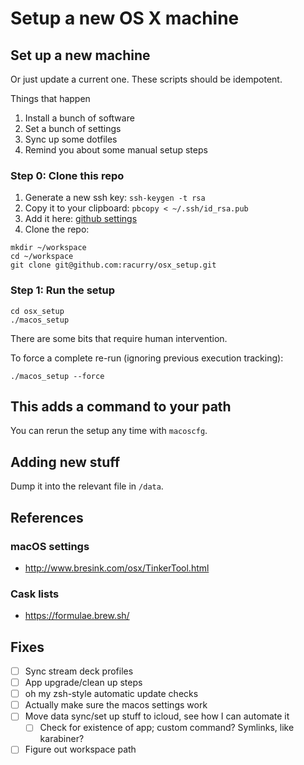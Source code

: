 # Setup a new OS X machine

## Set up a new machine

Or just update a current one.  These scripts should be idempotent.

Things that happen
1. Install a bunch of software
2. Set a bunch of settings
3. Sync up some dotfiles
4. Remind you about some manual setup steps

### Step 0: Clone this repo

1. Generate a new ssh key:
`ssh-keygen -t rsa`
2. Copy it to your clipboard:
`pbcopy < ~/.ssh/id_rsa.pub`
3. Add it here: [github settings](https://github.com/settings/keys)
4. Clone the repo:
```
mkdir ~/workspace
cd ~/workspace
git clone git@github.com:racurry/osx_setup.git
```

### Step 1: Run the setup

```
cd osx_setup
./macos_setup
```

There are some bits that require human intervention.

To force a complete re-run (ignoring previous execution tracking):

```
./macos_setup --force
```

## This adds a command to your path

You can rerun the setup any time with `macoscfg`.

## Adding new stuff

Dump it into the relevant file in `/data`.

## References

### macOS settings
- http://www.bresink.com/osx/TinkerTool.html

### Cask lists
- https://formulae.brew.sh/

## Fixes
- [ ] Sync stream deck profiles
- [ ] App upgrade/clean up steps
- [ ] oh my zsh-style automatic update checks
- [ ] Actually make sure the macos settings work
- [ ] Move data sync/set up stuff to icloud, see how I can automate it
    - [ ] Check for existence of app; custom command?  Symlinks, like karabiner?
- [ ] Figure out workspace path
